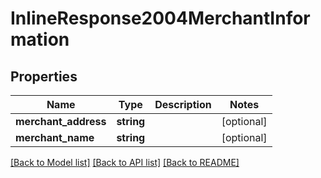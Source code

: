 # InlineResponse2004MerchantInformation

## Properties
Name | Type | Description | Notes
------------ | ------------- | ------------- | -------------
**merchant_address** | **string** |  | [optional] 
**merchant_name** | **string** |  | [optional] 

[[Back to Model list]](../README.md#documentation-for-models) [[Back to API list]](../README.md#documentation-for-api-endpoints) [[Back to README]](../README.md)


